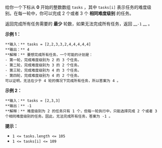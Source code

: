给你一个下标从 **0** 开始的整数数组 `tasks` ，其中 `tasks[i]` 表示任务的难度级别。在每一轮中，你可以完成 2 个或者 3 个
**相同难度级别** 的任务。

返回完成所有任务需要的 **最少** 轮数，如果无法完成所有任务，返回 __`-1` __ 。



**示例 1：**

    
    
    **输入：** tasks = [2,2,3,3,2,4,4,4,4,4]
    **输出：** 4
    **解释：** 要想完成所有任务，一个可能的计划是：
    - 第一轮，完成难度级别为 2 的 3 个任务。 
    - 第二轮，完成难度级别为 3 的 2 个任务。 
    - 第三轮，完成难度级别为 4 的 3 个任务。 
    - 第四轮，完成难度级别为 4 的 2 个任务。 
    可以证明，无法在少于 4 轮的情况下完成所有任务，所以答案为 4 。
    

**示例 2：**

    
    
    **输入：** tasks = [2,3,3]
    **输出：** -1
    **解释：** 难度级别为 2 的任务只有 1 个，但每一轮执行中，只能选择完成 2 个或者 3 个相同难度级别的任务。因此，无法完成所有任务，答案为 -1 。
    



**提示：**

  * `1 <= tasks.length <= 105`
  * `1 <= tasks[i] <= 109`

